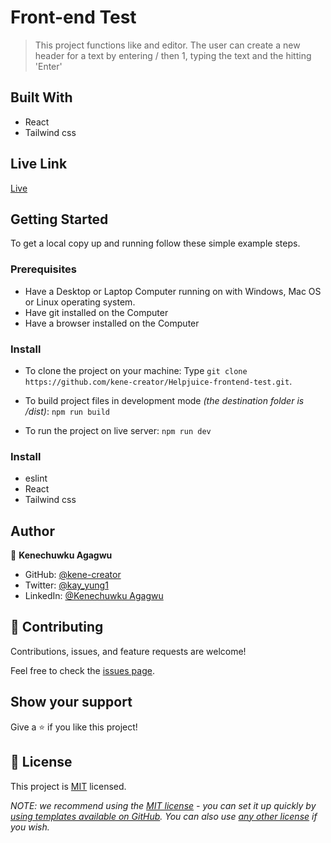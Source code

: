 # Front-end Test

> This project functions like and editor. The user can create a new header for a text by entering / then 1, typing the text and the hitting 'Enter'

## Built With

- React
- Tailwind css

## Live Link

[Live](helpjuice-frontendtest-kene.netlify.app)

## Getting Started

To get a local copy up and running follow these simple example steps.

### Prerequisites

- Have a Desktop or Laptop Computer running on with Windows, Mac OS or Linux operating system.
- Have git installed on the Computer
- Have a browser installed on the Computer

### Install

- To clone the project on your machine: Type `git clone https://github.com/kene-creator/Helpjuice-frontend-test.git`.

- To build project files in development mode _(the destination folder is /dist)_:
  `npm run build`
- To run the project on live server:
  `npm run dev`

### Install

- eslint
- React
- Tailwind css

## Author

👤 **Kenechuwku Agagwu**

- GitHub: [@kene-creator](https://github.com/kene-creator)
- Twitter: [@kay_yung1](https://twitter.com/kay_yung1)
- LinkedIn: [@Kenechuwku Agagwu](https://linkedin.com/in/kenechukwuagagwu)

## 🤝 Contributing

Contributions, issues, and feature requests are welcome!

Feel free to check the [issues page](https://github.com/kene-creator/Helpjuice-frontend-test/issues).

## Show your support

Give a ⭐️ if you like this project!

## 📝 License

This project is [MIT](./LICENSE) licensed.

_NOTE: we recommend using the [MIT license](https://choosealicense.com/licenses/mit/) - you can set it up quickly by [using templates available on GitHub](https://docs.github.com/en/communities/setting-up-your-project-for-healthy-contributions/adding-a-license-to-a-repository). You can also use [any other license](https://choosealicense.com/licenses/) if you wish._
